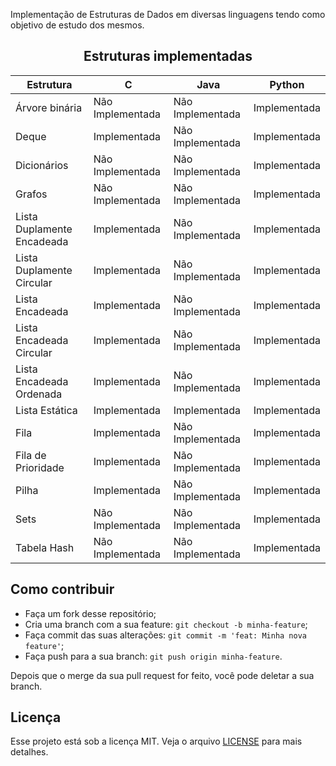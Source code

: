 Implementação de Estruturas de Dados em diversas linguagens tendo como objetivo de estudo dos mesmos.

<h2 align="center">
    Estruturas implementadas
</h2>

| Estrutura                           |           C      |       Java       | Python       |
|-------------------------------------|------------------|------------------|--------------|
| Árvore binária                      | Não Implementada | Não Implementada | Implementada |
| Deque                               | Implementada     | Não Implementada | Implementada |
| Dicionários                         | Não Implementada | Não Implementada | Implementada |
| Grafos                              | Não Implementada | Não Implementada | Implementada |
| Lista Duplamente Encadeada          | Implementada     | Não Implementada | Implementada |
| Lista Duplamente Circular           | Implementada     | Não Implementada | Implementada |
| Lista Encadeada                     | Implementada     | Não Implementada | Implementada |
| Lista Encadeada Circular            | Implementada     | Não Implementada | Implementada |
| Lista Encadeada Ordenada            | Implementada     | Não Implementada | Implementada |
| Lista Estática                      | Implementada     | Implementada     | Implementada |
| Fila                                | Implementada     | Não Implementada | Implementada |
| Fila de Prioridade                  | Implementada     | Não Implementada | Implementada |
| Pilha                               | Implementada     | Não Implementada | Implementada |
| Sets                                | Não Implementada | Não Implementada | Implementada |
| Tabela Hash                         | Não Implementada | Não Implementada | Implementada |

## Como contribuir

- Faça um fork desse repositório;
- Cria uma branch com a sua feature: `git checkout -b minha-feature`;
- Faça commit das suas alterações: `git commit -m 'feat: Minha nova feature'`;
- Faça push para a sua branch: `git push origin minha-feature`.

Depois que o merge da sua pull request for feito, você pode deletar a sua branch.

## Licença

Esse projeto está sob a licença MIT. Veja o arquivo [LICENSE](LICENSE.md) para mais detalhes.
